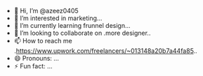 - 👋 Hi, I’m @azeez0405
- 👀 I’m interested in marketing...
- 🌱 I’m currently learning frunnel design...
- 💞️ I’m looking to collaborate on .more designer..
- 📫 How to reach me .https://www.upwork.com/freelancers/~013148a20b7a44fa85..
- 😄 Pronouns: ...
- ⚡ Fun fact: ...

<!---
azeez0405/azeez0405 is a ✨ special ✨ repository because its `README.md` (this file) appears on your GitHub profile.
You can click the Preview link to take a look at your changes.
--->
